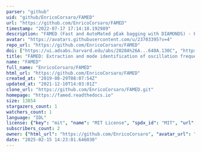 ```yaml
---
parser: "github"
uid: "github/EnricoCorsaro/FAMED"
url: "https://github.com/EnricoCorsaro/FAMED"
timestamp: "2022-07-17 17:14:18.192989"
description: "FAMED (Fast and AutoMated pEak bagging with DIAMONDS) - Pipeline"
avatar: "https://avatars.githubusercontent.com/u/23703395?v=4"
repo_url: "https://github.com/EnricoCorsaro/FAMED"
doi: ["https://ui.adsabs.harvard.edu/abs/2020A%26A...640A.130C", "https://ui.adsabs.harvard.edu/abs/2020ascl.soft06021C/abstract"]
title: "FAMED: Extraction and mode identification of oscillation frequencies for solar-like pulsators"
name: "FAMED"
full_name: "EnricoCorsaro/FAMED"
html_url: "https://github.com/EnricoCorsaro/FAMED"
created_at: "2019-08-29T08:07:54Z"
updated_at: "2021-12-10T14:03:01Z"
clone_url: "https://github.com/EnricoCorsaro/FAMED.git"
homepage: "https://famed.readthedocs.io"
size: 13854
stargazers_count: 1
watchers_count: 1
language: "IDL"
license: {"key": "mit", "name": "MIT License", "spdx_id": "MIT", "url": "https://api.github.com/licenses/mit", "node_id": "MDc6TGljZW5zZTEz"}
subscribers_count: 2
owner: {"html_url": "https://github.com/EnricoCorsaro", "avatar_url": "https://avatars.githubusercontent.com/u/23703395?v=4", "login": "EnricoCorsaro", "type": "User"}
date: "2025-02-15 14:23:01.646030"
---
```

